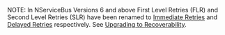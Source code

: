 NOTE: In NServiceBus Versions 6 and above First Level Retries (FLR) and Second Level Retries (SLR) have been renamed to [Immediate Retries](/nservicebus/recoverability/#immediate-retries) and [Delayed Retries](/nservicebus/recoverability/#delayed-retries) respectively. See [Upgrading to Recoverability](/nservicebus/upgrades/5to6-recoverability.md).